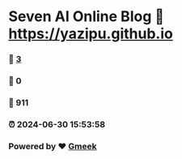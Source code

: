 # Seven AI Online Blog :link: https://yazipu.github.io 
### :page_facing_up: [3](https://yazipu.github.io/tag.html) 
### :speech_balloon: 0 
### :hibiscus: 911 
### :alarm_clock: 2024-06-30 15:53:58 
### Powered by :heart: [Gmeek](https://github.com/Meekdai/Gmeek)
